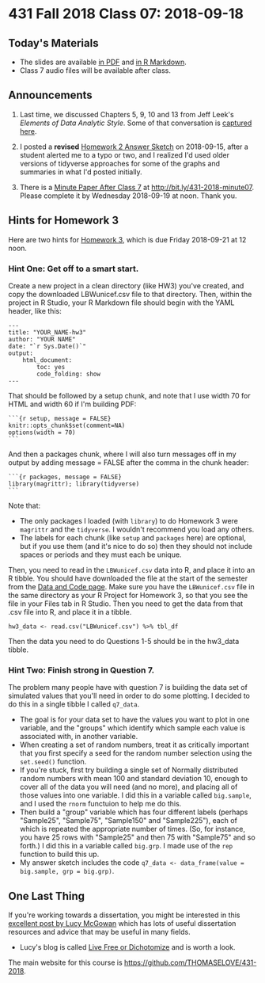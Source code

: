 # 431 Fall 2018 Class 07: 2018-09-18

## Today's Materials

- The slides are available [in PDF](https://github.com/THOMASELOVE/431-2018/blob/master/slides/class07/431_class-07-slides_2018.pdf) and [in R Markdown](https://raw.githubusercontent.com/THOMASELOVE/431-2018/master/slides/class07/431_class-07-slides_2018.Rmd).
- Class 7 audio files will be available after class.

## Announcements

1. Last time, we discussed Chapters 5, 9, 10 and 13 from Jeff Leek's *Elements of Data Analytic Style*. Some of that conversation is [captured here](https://github.com/THOMASELOVE/431-2018/blob/master/slides/class07/LEEK.md).

2. I posted a **revised** [Homework 2 Answer Sketch](https://github.com/THOMASELOVE/431-2018/tree/master/homework/Homework2) on 2018-09-15, after a student alerted me to a typo or two, and I realized I'd used older versions of tidyverse approaches for some of the graphs and summaries in what I'd posted initially.

3. There is a [Minute Paper After Class 7](http://bit.ly/431-2018-minute07) at http://bit.ly/431-2018-minute07. Please complete it by Wednesday 2018-09-19 at noon. Thank you.

## Hints for Homework 3

Here are two hints for [Homework 3](https://github.com/THOMASELOVE/431-2018/tree/master/homework/Homework3), which is due Friday 2018-09-21 at 12 noon.

### Hint One: Get off to a smart start. 

Create a new project in a clean directory (like HW3) you've created, and copy the downloaded LBWunicef.csv file to that directory. Then, within the project in R Studio, your R Markdown file should begin with the YAML header, like this:

    ---
    title: "YOUR_NAME-hw3"
    author: "YOUR NAME"
    date: "`r Sys.Date()`"
    output:
        html_document:
            toc: yes
            code_folding: show
    ---

That should be followed by a setup chunk, and note that I use width 70 for HTML and width 60 if I'm building PDF:

    ```{r setup, message = FALSE}
    knitr::opts_chunk$set(comment=NA)
    options(width = 70)
    ```

And then a packages chunk, where I will also turn messages off in my output by adding message = FALSE after the comma in the chunk header:

    ```{r packages, message = FALSE}
    library(magrittr); library(tidyverse)
    ```

Note that:

- The only packages I loaded (with `library`) to do Homework 3 were `magrittr` and the `tidyverse`. I wouldn't recommend you load any others. 
- The labels for each chunk (like `setup` and `packages` here) are optional, but if you use them (and it's nice to do so) then they should not include spaces or periods and they must each be unique.

Then, you need to read in the `LBWunicef.csv` data into R, and place it into an R tibble. You should have downloaded the file at the start of the semester from the [Data and Code page](https://github.com/THOMASELOVE/431-2018-data). Make sure you have the `LBWunicef.csv` file in the same directory as your R Project for Homework 3, so that you see the file in your Files tab in R Studio. Then you need to get the data from that .csv file into R, and place it in a tibble. 

```{r}
hw3_data <- read.csv("LBWunicef.csv") %>% tbl_df
```

Then the data you need to do Questions 1-5 should be in the hw3_data tibble.

### Hint Two: Finish strong in Question 7.

The problem many people have with question 7 is building the data set of simulated values that you'll need in order to do some plotting. I decided to do this in a single tibble I called `q7_data`.

- The goal is for your data set to have the values you want to plot in one variable, and the "groups" which identify which sample each value is associated with, in another variable.
- When creating a set of random numbers, treat it as critically important that you first specify a seed for the random number selection using the `set.seed()` function.
- If you're stuck, first try building a single set of Normally distributed random numbers with mean 100 and standard deviation 10, enough to cover all of the data you will need (and no more), and placing all of those values into one variable.  I did this in a variable called `big.sample`, and I used the `rnorm` functuion to help me do this.
- Then build a "group" variable which has four different labels (perhaps "Sample25", "Sample75", "Sample150" and "Sample225"), each of which is repeated the appropriate number of times. (So, for instance, you have 25 rows with "Sample25" and then 75 with "Sample75" and so forth.) I did this in a variable called `big.grp`. I made use of the `rep` function to build this up.
- My answer sketch includes the code `q7_data <- data_frame(value = big.sample, grp = big.grp)`.

## One Last Thing

If you're working towards a dissertation, you might be interested in this [excellent post by Lucy McGowan](https://livefreeordichotomize.com/2018/09/14/one-year-to-dissertate/) which has lots of useful dissertation resources and advice that may be useful in many fields. 

- Lucy's blog is called [Live Free or Dichotomize](https://livefreeordichotomize.com/) and is worth a look.

The main website for this course is https://github.com/THOMASELOVE/431-2018.
